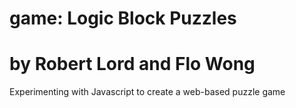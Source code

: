 # game: Logic Block Puzzles
by Robert Lord and Flo Wong
=====
Experimenting with Javascript to create a web-based puzzle game
